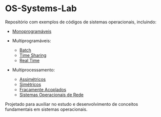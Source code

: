 # OS-Systems-Lab

Repositório com exemplos de códigos de sistemas operacionais, incluindo:

- [Monoprogramáveis](https://github.com/f5-nascimento/OS-Systems-Lab/blob/main/monoprogramavel.md)
- Multiprogramáveis:
  - [Batch](https://github.com/f5-nascimento/OS-Systems-Lab/blob/main/batch.md)
  - [Time Sharing](https://github.com/f5-nascimento/OS-Systems-Lab/blob/main/time-sharing.md)
  - [Real Time](https://github.com/f5-nascimento/OS-Systems-Lab/blob/main/real-time.md)

- Multiprocessamento:
  - [Assimétricos](https://github.com/f5-nascimento/OS-Systems-Lab/blob/main/assimetricos.md)
  - [Simétricos](https://github.com/f5-nascimento/OS-Systems-Lab/blob/main/simetricos.md)
  - [Fracamente Acoplados](https://github.com/f5-nascimento/OS-Systems-Lab/blob/main/fracamente.md)
  - [Sistemas Operacionais de Rede](https://github.com/f5-nascimento/OS-Systems-Lab/blob/main/sor.md)

Projetado para auxiliar no estudo e desenvolvimento de conceitos fundamentais em sistemas operacionais.



